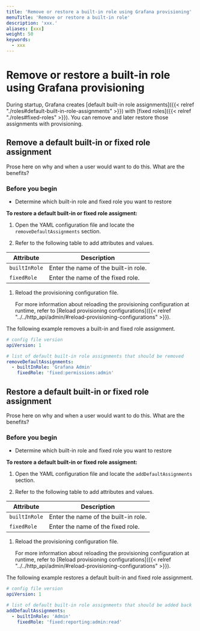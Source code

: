 ```yaml
---
title: 'Remove or restore a built-in role using Grafana provisioning'
menuTitle: 'Remove or restore a built-in role'
description: 'xxx.'
aliases: [xxx]
weight: 50
keywords:
  - xxx
---
```


# Remove or restore a built-in role using Grafana provisioning

During startup, Grafana creates [default built-in role assignments]({{< relref "./roles#default-built-in-role-assignments" >}}) with [fixed roles]({{< relref "./roles#fixed-roles" >}}). You can remove and later restore those assignments with provisioning.

## Remove a default built-in or fixed role assignment

Prose here on why and when a user would want to do this. What are the benefits?

### Before you begin

- Determine which built-in role and fixed role you want to restore

**To restore a default built-in or fixed role assigment:**

1. Open the YAML configuration file and locate the `removeDefaultAssignments` section.

1. Refer to the following table to add attributes and values.

| Attribute     | Description                          |
| ------------- | ------------------------------------ |
| `builtInRole` | Enter the name of the built-in role. |
| `fixedRole`   | Enter the name of the fixed role.    |

1. Reload the provisioning configuration file.

   For more information about reloading the provisioning configuration at runtime, refer to [Reload provisioning configurations]({{< relref "../../http_api/admin/#reload-provisioning-configurations" >}}).

The following example removes a built-in and fixed role assignment.

```yaml
# config file version
apiVersion: 1

# list of default built-in role assignments that should be removed
removeDefaultAssignments:
  - builtInRole: 'Grafana Admin'
    fixedRole: 'fixed:permissions:admin'
```

## Restore a default built-in or fixed role assignment

Prose here on why and when a user would want to do this. What are the benefits?

### Before you begin

- Determine which built-in role and fixed role you want to restore

**To restore a default built-in or fixed role assigment:**

1. Open the YAML configuration file and locate the `addDefaultAssignments` section.

1. Refer to the following table to add attributes and values.

| Attribute     | Description                          |
| ------------- | ------------------------------------ |
| `builtInRole` | Enter the name of the built-in role. |
| `fixedRole`   | Enter the name of the fixed role.    |

1. Reload the provisioning configuration file.

   For more information about reloading the provisioning configuration at runtime, refer to [Reload provisioning configurations]({{< relref "../../http_api/admin/#reload-provisioning-configurations" >}}).

The following example restores a default built-in and fixed role assignment.

```yaml
# config file version
apiVersion: 1

# list of default built-in role assignments that should be added back
addDefaultAssignments:
  - builtInRole: 'Admin'
    fixedRole: 'fixed:reporting:admin:read'
```
